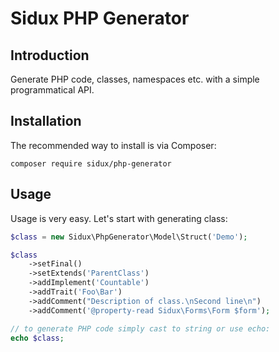 Sidux PHP Generator
===================

Introduction
------------

Generate PHP code, classes, namespaces etc. with a simple programmatical API.

Installation
------------

The recommended way to install is via Composer:

```
composer require sidux/php-generator
```

Usage
-----

Usage is very easy. Let's start with generating class:

```php
$class = new Sidux\PhpGenerator\Model\Struct('Demo');

$class
    ->setFinal()
    ->setExtends('ParentClass')
    ->addImplement('Countable')
    ->addTrait('Foo\Bar')
    ->addComment("Description of class.\nSecond line\n")
    ->addComment('@property-read Sidux\Forms\Form $form');

// to generate PHP code simply cast to string or use echo:
echo $class;
